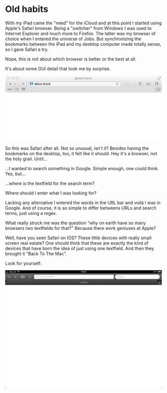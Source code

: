 # Old habits #

With my iPad came the "need" for the iCloud and at this point I started using Apple's Safari browser. Being a "switcher" from Windows I was used to Internet Explorer and much more to Firefox. The latter was my browser of choice when I entered the universe of Jobs. But synchronizing the bookmarks between the iPad and my desktop computer made totally sense, so I gave Safari a try.

Nope, this is not about which browser is better or the best at all.

It's about some GUI detail that took me by surprise.

![](./gfx/31.jpg)

So this was Safari after all. Not so unusual, isn't it? Besides having the bookmarks on the desktop, too, it felt like it should. Hey it's a browser, not the holy grail.
Until...


...I wanted to search something in Google. Simple enough, one could think. Yes, but...

...where is the textfield for the search term?

Where should I enter what I was looking for?


Lacking any alternative I entered the words in the URL bar and voilá I was in Google.
And of course, it is so simple to differ betweens URLs and search terms, just using a regex.

What really struck me was the question "why on earth have so many browsers two textfields for that?"
Because there work geniuses at Apple?

Well, have you seen Safari on IOS? These little devices with really small screen real estate? One should think that these are exactly the kind of devices that have born the idea of just using one textfield. And then they brought it "Back To The Mac".

Look for yourself:

![](./gfx/32.jpg)
